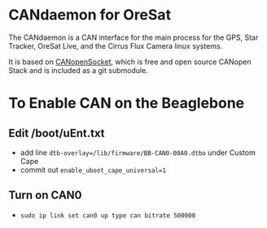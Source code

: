 CANdaemon for OreSat
=============

The CANdaemon is a CAN interface for the main process for the GPS, Star Tracker, OreSat Live, and the Cirrus Flux Camera linux systems.

It is based on [CANopenSocket](https://github.com/CANopenNode/CANopenSocket),
which is free and open source CANopen Stack and is included as a git submodule.

# To Enable CAN on the Beaglebone
## Edit /boot/uEnt.txt
- add line `dtb-overlay=/lib/firmware/BB-CAN0-00A0.dtbo` under Custom Cape
- commit out `enable_uboot_cape_universal=1`
## Turn on CAN0
- `sudo ip link set can0 up type can bitrate 500000`

